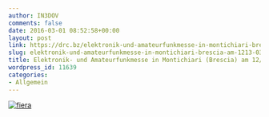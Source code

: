 ```yaml
---
author: IN3DOV
comments: false
date: 2016-03-01 08:52:58+00:00
layout: post
link: https://drc.bz/elektronik-und-amateurfunkmesse-in-montichiari-brescia-am-1213-03-2016/
slug: elektronik-und-amateurfunkmesse-in-montichiari-brescia-am-1213-03-2016
title: Elektronik- und Amateurfunkmesse in Montichiari (Brescia) am 12/13.03.2016
wordpress_id: 11639
categories:
- Allgemein
---
```


[![fiera](https://drc.bz/wp-content/uploads/2016/03/fiera.jpg)](https://drc.bz/wp-content/uploads/2016/03/fiera.jpg)
